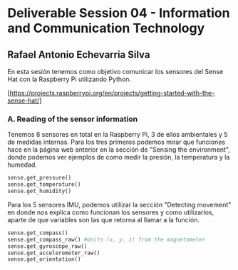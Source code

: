 # Deliverable Session 04 - Information and Communication Technology

## Rafael Antonio Echevarria Silva

En esta sesión tenemos como objetivo comunicar los sensores del Sense Hat con la Raspberry Pi utilizando Python.

[https://projects.raspberrypi.org/en/projects/getting-started-with-the-sense-hat/]

### A. Reading of the sensor information

Tenemos 8 sensores en total en la Raspberry Pi, 3 de ellos ambientales y 5 de medidas internas. Para los tres primeros podemos mirar que funciones hace en la página web anterior en la sección de "Sensing the environment", donde podemos ver ejemplos de como medir la presión, la temperatura y la humedad.

```python
sense.get_pressure()
sense.get_temperature()
sense.get_humidity()
```

Para los 5 sensores IMU, podemos utilizar la sección "Detecting movement" en donde nos explica como funcionan los sensores y como utilizarlos, aparte de que variables son las que retorna al llamar a la función.

```python
sense.get_compass() 
sense.get_compass_raw() #Units (x, y, z) from the magnetometer 
sense.get_gyroscope_raw()
sense.get_accelerometer_raw()
sense.get_orientation()
```

